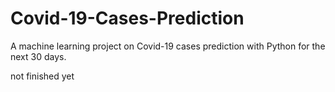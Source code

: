# Covid-19-Cases-Prediction
A machine learning project on Covid-19 cases prediction with Python for the next 30 days.

not finished yet
